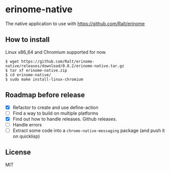 # erinome-native

The native application to use with https://github.com/Ralt/erinome

## How to install

Linux x86_64 and Chromium supported for now.

```
$ wget https://github.com/Ralt/erinome-native/releases/download/0.0.2/erinome-native.tar.gz
$ tar xf erinome-native.zip
$ cd erinome-native/
$ sudo make install-linux-chromium
```

## Roadmap before release

- [x] Refactor to create and use define-action
- [ ] Find a way to build on multiple platforms
- [x] Find out how to handle releases. Github releases.
- [ ] Handle errors
- [ ] Extract some code into a `chrome-native-messaging` package (and
  push it on quicklisp)

## License

MIT
